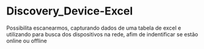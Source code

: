 # Discovery_Device-Excel
 Possibilita escanearmos, capturando dados de uma tabela de excel e utilizando para busca dos dispositivos na rede, afim de indentificar se estão online ou offline 
